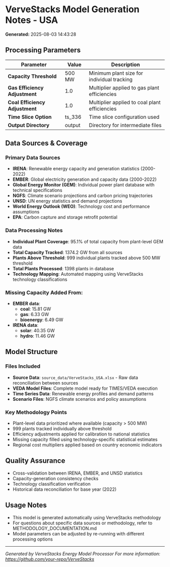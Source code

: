 # VerveStacks Model Generation Notes - USA

**Generated:** 2025-08-03 14:43:28

## Processing Parameters

| Parameter | Value | Description |
|-----------|-------|-------------|
| **Capacity Threshold** | 500 MW | Minimum plant size for individual tracking |
| **Gas Efficiency Adjustment** | 1.0 | Multiplier applied to gas plant efficiencies |
| **Coal Efficiency Adjustment** | 1.0 | Multiplier applied to coal plant efficiencies |
| **Time Slice Option** | ts_336 | Time slice configuration used |
| **Output Directory** | output | Directory for intermediate files |

## Data Sources & Coverage

### Primary Data Sources
- **IRENA**: Renewable energy capacity and generation statistics (2000-2022)
- **EMBER**: Global electricity generation and capacity data (2000-2022)
- **Global Energy Monitor (GEM)**: Individual power plant database with technical specifications
- **NGFS**: Climate scenario projections and carbon pricing trajectories
- **UNSD**: UN energy statistics and demand projections
- **World Energy Outlook (WEO)**: Technology cost and performance assumptions
- **EPA**: Carbon capture and storage retrofit potential

### Data Processing Notes
- **Individual Plant Coverage**: 95.1% of total capacity from plant-level GEM data
- **Total Capacity Tracked**: 1374.2 GW from all sources
- **Plants Above Threshold**: 999 individual plants tracked above 500 MW threshold
- **Total Plants Processed**: 1398 plants in database
- **Technology Mapping**: Automated mapping using VerveStacks technology classifications

### Missing Capacity Added From:
- **EMBER data**:
  - **coal**: 15.81 GW
  - **gas**: 6.33 GW
  - **bioenergy**: 6.49 GW
- **IRENA data**:
  - **solar**: 40.35 GW
  - **hydro**: 11.46 GW

## Model Structure

### Files Included
- **Source Data**: `source_data/VerveStacks_USA.xlsx` - Raw data reconciliation between sources
- **VEDA Model Files**: Complete model ready for TIMES/VEDA execution
- **Time Series Data**: Renewable energy profiles and demand patterns
- **Scenario Files**: NGFS climate scenarios and policy assumptions

### Key Methodology Points
- Plant-level data prioritized where available (capacity > 500 MW)
- 999 plants tracked individually above threshold
- Efficiency adjustments applied for calibration to national statistics
- Missing capacity filled using technology-specific statistical estimates
- Regional cost multipliers applied based on country economic indicators

## Quality Assurance
- Cross-validation between IRENA, EMBER, and UNSD statistics
- Capacity-generation consistency checks
- Technology classification verification
- Historical data reconciliation for base year (2022)

## Usage Notes
- This model is generated automatically using VerveStacks methodology
- For questions about specific data sources or methodology, refer to METHODOLOGY_DOCUMENTATION.md
- Model parameters can be adjusted by re-running with different processing options

---
*Generated by VerveStacks Energy Model Processor*
*For more information: https://github.com/your-repo/VerveStacks*
